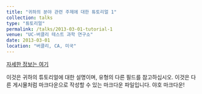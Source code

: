 ```yaml
---
title: "귀하의 분야 관련 주제에 대한 튜토리얼 1"
collection: talks
type: "튜토리얼"
permalink: /talks/2013-03-01-tutorial-1
venue: "UC-버클리 테스트 과학 연구소"
date: 2013-03-01
location: "버클리, CA, 미국"
---
```


[자세한 정보는 여기](http://exampleurl.com)

이것은 귀하의 튜토리얼에 대한 설명이며, 유형의 다른 필드를 참고하십시오. 이것은 다른 게시물처럼 마크다운으로 작성할 수 있는 마크다운 파일입니다. 야호 마크다운!
